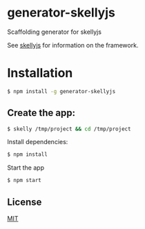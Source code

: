 # generator-skellyjs
Scaffolding generator for skellyjs

See [skellyjs](https://npmjs.com/package/skellyjs) for information on the framework.

# Installation

```bash
$ npm install -g generator-skellyjs
```

## Create the app:

```bash
$ skelly /tmp/project && cd /tmp/project
```

Install dependencies:

```bash
$ npm install
```

Start the app

```bash
$ npm start
```


## License

  [MIT](LICENSE)
